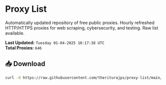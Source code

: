 # Proxy List

Automatically updated repository of free public proxies. Hourly refreshed HTTP/HTTPS proxies for web scraping, cybersecurity, and testing. Raw list available.

**Last Updated:** `Tuesday 01-04-2025 10:17:38 UTC`  
**Total Proxies:** `646`

## 📥 Download
```bash
curl -O https://raw.githubusercontent.com/theriturajps/proxy-list/main/proxies.txt
